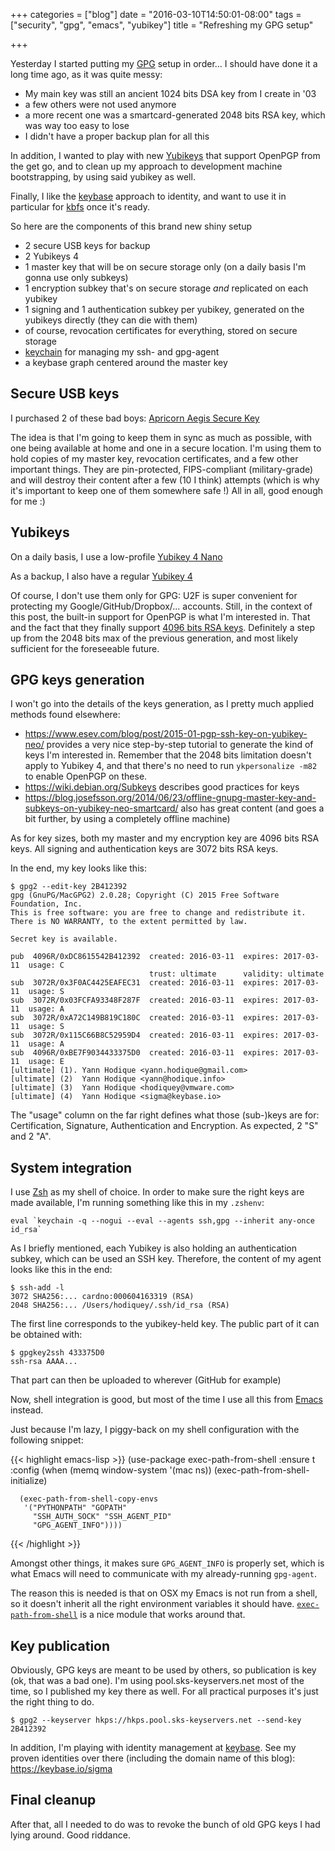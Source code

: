 +++
categories = ["blog"]
date = "2016-03-10T14:50:01-08:00"
tags = ["security", "gpg", "emacs", "yubikey"]
title = "Refreshing my GPG setup"

+++

Yesterday I started putting my [GPG](https://www.gnupg.org/) setup in
order... I should have done it a long time ago, as it was quite messy:

  * My main key was still an ancient 1024 bits DSA key from I create in '03
  * a few others were not used anymore
  * a more recent one was a smartcard-generated 2048 bits RSA key, which was
    way too easy to lose
  * I didn't have a proper backup plan for all this

In addition, I wanted to play with new
[Yubikeys](https://www.yubico.com/products/yubikey-hardware/yubikey4/) that
support OpenPGP from the get go, and to clean up my approach to development
machine bootstrapping, by using said yubikey as well.

Finally, I like the [keybase](https://keybase.io) approach to identity, and
want to use it in particular for [kbfs](https://keybase.io/docs/kbfs) once
it's ready.

So here are the components of this brand new shiny setup

  * 2 secure USB keys for backup
  * 2 Yubikeys 4
  * 1 master key that will be on secure storage only (on a daily basis I'm
    gonna use only subkeys)
  * 1 encryption subkey that's on secure storage *and* replicated on each
    yubikey
  * 1 signing and 1 authentication subkey per yubikey, generated on the
    yubikeys directly (they can die with them)
  * of course, revocation certificates for everything, stored on secure storage
  * [keychain](http://www.funtoo.org/Keychain) for managing my ssh- and
    gpg-agent
  * a keybase graph centered around the master key

## Secure USB keys ##

I purchased 2 of these bad boys: [Apricorn Aegis Secure Key](http://amzn.to/227gb13)

The idea is that I'm going to keep them in sync as much as possible, with one
being available at home and one in a secure location. I'm using them to hold
copies of my master key, revocation certificates, and a few other important
things. They are pin-protected, FIPS-compliant (military-grade) and will
destroy their content after a few (10 I think) attempts (which is why it's
important to keep one of them somewhere safe !)
All in all, good enough for me :)

## Yubikeys ##

On a daily basis, I use a low-profile [Yubikey 4 Nano](http://amzn.to/1TTRJMb)

As a backup, I also have a regular [Yubikey 4](http://amzn.to/1Rdciw2)

Of course, I don't use them only for GPG: U2F is super convenient for
protecting my Google/GitHub/Dropbox/... accounts. Still, in the context of this
post, the built-in support for OpenPGP is what I'm interested in. That and the
fact that they finally support [4096 bits RSA
keys](https://www.yubico.com/2015/12/yubikey-4096-you-asked-we-delivered/). Definitely
a step up from the 2048 bits max of the previous generation, and most likely
sufficient for the foreseeable future.

## GPG keys generation ##

I won't go into the details of the keys generation, as I pretty much applied
methods found elsewhere:

  * https://www.esev.com/blog/post/2015-01-pgp-ssh-key-on-yubikey-neo/ provides
    a very nice step-by-step tutorial to generate the kind of keys I'm
    interested in. Remember that the 2048 bits limitation doesn't apply to
    Yubikey 4, and that there's no need to run `ykpersonalize -m82` to
    enable OpenPGP on these.
  * https://wiki.debian.org/Subkeys describes good practices for keys
  * https://blog.josefsson.org/2014/06/23/offline-gnupg-master-key-and-subkeys-on-yubikey-neo-smartcard/
    also has great content (and goes a bit further, by using a completely
    offline machine)

As for key sizes, both my master and my encryption key are 4096 bits RSA
keys. All signing and authentication keys are 3072 bits RSA keys.

In the end, my key looks like this:

```
$ gpg2 --edit-key 2B412392
gpg (GnuPG/MacGPG2) 2.0.28; Copyright (C) 2015 Free Software Foundation, Inc.
This is free software: you are free to change and redistribute it.
There is NO WARRANTY, to the extent permitted by law.

Secret key is available.

pub  4096R/0xDC8615542B412392  created: 2016-03-11  expires: 2017-03-11  usage: C
                               trust: ultimate      validity: ultimate
sub  3072R/0x3F0AC4425EAFEC31  created: 2016-03-11  expires: 2017-03-11  usage: S
sub  3072R/0x03FCFA93348F287F  created: 2016-03-11  expires: 2017-03-11  usage: A
sub  3072R/0xA72C149B819C180C  created: 2016-03-11  expires: 2017-03-11  usage: S
sub  3072R/0x115C66B8C52959D4  created: 2016-03-11  expires: 2017-03-11  usage: A
sub  4096R/0xBE7F9034433375D0  created: 2016-03-11  expires: 2017-03-11  usage: E
[ultimate] (1). Yann Hodique <yann.hodique@gmail.com>
[ultimate] (2)  Yann Hodique <yann@hodique.info>
[ultimate] (3)  Yann Hodique <hodiquey@vmware.com>
[ultimate] (4)  Yann Hodique <sigma@keybase.io>
```

The "usage" column on the far right defines what those (sub-)keys are for:
Certification, Signature, Authentication and Encryption. As expected, 2 "S" and
2 "A".

## System integration ##

I use [Zsh](http://www.zsh.org/) as my shell of choice. In order to make sure
the right keys are made available, I'm running something like this in my
`.zshenv`:

```
eval `keychain -q --nogui --eval --agents ssh,gpg --inherit any-once id_rsa`
```

As I briefly mentioned, each Yubikey is also holding an authentication subkey,
which can be used an SSH key. Therefore, the content of my agent looks like
this in the end:

```
$ ssh-add -l
3072 SHA256:... cardno:000604163319 (RSA)
2048 SHA256:... /Users/hodiquey/.ssh/id_rsa (RSA)
```

The first line corresponds to the yubikey-held key. The public part of it can
be obtained with:

```
$ gpgkey2ssh 433375D0
ssh-rsa AAAA...
```

That part can then be uploaded to wherever (GitHub for example)

Now, shell integration is good, but most of the time I use all this from
[Emacs](https://www.gnu.org/software/emacs/) instead.

Just because I'm lazy, I piggy-back on my shell configuration with the
following snippet:

{{< highlight emacs-lisp >}}
(use-package exec-path-from-shell
    :ensure t
    :config
    (when (memq window-system '(mac ns))
      (exec-path-from-shell-initialize)

      (exec-path-from-shell-copy-envs
       '("PYTHONPATH" "GOPATH"
         "SSH_AUTH_SOCK" "SSH_AGENT_PID"
         "GPG_AGENT_INFO"))))
{{< /highlight >}}

Amongst other things, it makes sure `GPG_AGENT_INFO` is properly set, which is
what Emacs will need to communicate with my already-running `gpg-agent`.

The reason this is needed is that on OSX my Emacs is not run from a shell, so
it doesn't inherit all the right environment variables it should
have. [`exec-path-from-shell`](https://github.com/purcell/exec-path-from-shell)
is a nice module that works around that.

## Key publication ##

Obviously, GPG keys are meant to be used by others, so publication is key (ok,
that was a bad one).
I'm using pool.sks-keyservers.net most of the time, so I published my key there
as well. For all practical purposes it's just the right thing to do.

```
$ gpg2 --keyserver hkps://hkps.pool.sks-keyservers.net --send-key 2B412392
```

In addition, I'm playing with identity management at
[keybase](https://keybase.io). See my proven identities over there (including
the domain name of this blog): https://keybase.io/sigma

## Final cleanup ##

After that, all I needed to do was to revoke the bunch of old GPG keys I had
lying around. Good riddance.
